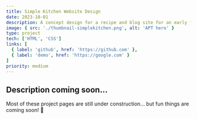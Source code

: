 ```yaml
---
title: Simple Kitchen Website Design
date: 2023-10-01
description: A concept design for a recipe and blog site for an early freelance client.
image: { src: './thumbnail-simplekitchen.png', alt: 'APT hero' }
type: project
tech: ['HTML', 'CSS']
links: [
  { label: 'github', href: 'https://github.com' },
  { label: 'demo', href: 'https://google.com' }
]
priority: medium
---
```


## Description coming soon...

Most of these project pages are still under construction... but fun things are coming soon! 👀